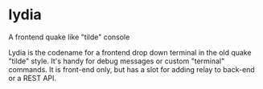 # lydia
A frontend quake like "tilde" console

Lydia is the codename for a frontend drop down terminal in the old quake "tilde" style.
It's handy for debug messages or custom "terminal" commands. It is front-end only, but
has a slot for adding relay to back-end or a REST API.

